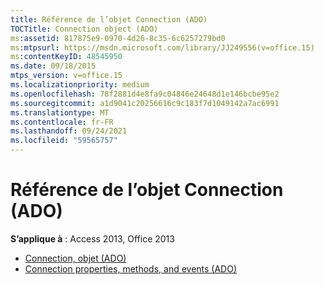 ```yaml
---
title: Référence de l’objet Connection (ADO)
TOCTitle: Connection object (ADO)
ms:assetid: 817875e9-0970-4d26-8c35-6c6257279bd0
ms:mtpsurl: https://msdn.microsoft.com/library/JJ249556(v=office.15)
ms:contentKeyID: 48545950
ms.date: 09/18/2015
mtps_version: v=office.15
ms.localizationpriority: medium
ms.openlocfilehash: 78f2881d4e8fa9c04846e24648d1e146bcbe95e2
ms.sourcegitcommit: a1d9041c20256616c9c183f7d1049142a7ac6991
ms.translationtype: MT
ms.contentlocale: fr-FR
ms.lasthandoff: 09/24/2021
ms.locfileid: "59565757"
---
```

# <a name="connection-object-ado-reference"></a>Référence de l’objet Connection (ADO)

**S’applique à** : Access 2013, Office 2013

- [Connection, objet (ADO)](connection-object-ado.md)
- [Connection properties, methods, and events (ADO)](connection-properties-methods-and-events-ado.md)

